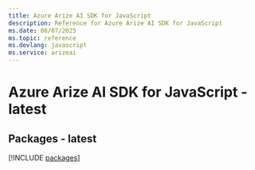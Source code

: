 ```yaml
---
title: Azure Arize AI SDK for JavaScript
description: Reference for Azure Arize AI SDK for JavaScript
ms.date: 08/07/2025
ms.topic: reference
ms.devlang: javascript
ms.service: arizeai
---
```

# Azure Arize AI SDK for JavaScript - latest
## Packages - latest
[!INCLUDE [packages](arize-ai-index.md)]